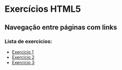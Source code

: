 # Exercícios HTML5

## Navegação entre páginas com links 

### Lista de exercícios:

- [Exercício 1](exerc%C3%ADcio01.html)
- [Exercício 2](exerc%C3%ADcio02.html)
- [Exercício 3](exerc%C3%ADcio03.html)